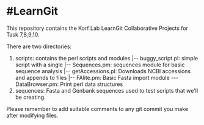 #LearnGit
========
This repository contains the Korf Lab LearnGit Collaborative Projects for Task 7,8,9,10.

There are two directories:
  1. scripts:  contains the perl scripts and modules
	|-- buggy_script.pl: simple script with a single 
	|-- Sequences.pm: sequences module for basic sequence analysis
	|-- getAccessions.pl: Downloads NCBI accessions and appends to files
	|-- FAlite.pm:  Basic Fasta import module
	--- DataBrowser.pm: Print perl data structures 
  2. sequences:  Fasta and Genbank sequences used to test scripts that we'll be creating.



Please remember to add suitable comments to any git commit you make after modifying files.
